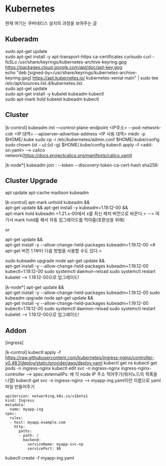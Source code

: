 # Kubernetes 
현재 여기는 쿠버네티스 설치의 과정을 보여주는 글

## Kuberadm

sudo apt-get update  
sudo apt-get install -y apt-transport-https ca-certificates curlsudo curl -fsSLo /usr/share/keyrings/kubernetes-archive-keyring.gpg https://packages.cloud.google.com/apt/doc/apt-key.gpg  
echo "deb [signed-by=/usr/share/keyrings/kubernetes-archive-keyring.gpg] https://apt.kubernetes.io/ kubernetes-xenial main" | sudo tee /etc/apt/sources.list.d/kubernetes.list  
sudo apt-get update  
sudo apt-get install -y kubelet kubeadm kubectl  
sudo apt-mark hold kubelet kubeadm kubectl  


## Cluster

[k-control]
kubeadm init —control-plane-endpoint <IP주소> --pod-network-cidr <IP 대역> --apiserver-advertise-address <IP 사용 대역>
mkdir -p $HOME/.kube
sudo cp -i /etc/kubernetes/admin.conf $HOME/.kube/config
sudo chown $(id -u):$(id –g) $HOME/.kube/config
kubectl apply –f <add-on.yaml> --> calico network(https://docs.projectcalico.org/manifests/calico.yaml)

[k-node*]
kubeadm join <control-plane-host>:<control-plane-port> --token <token> --discovery-token-ca-cert-hash sha256:<hash> 
  

## Cluster Upgrade
apt update
apt-cache madison kubeadm

[k-control]
apt-mark unhold kubeadm && \
apt-get update && apt-get install -y kubeadm=1.19.12-00 && \
apt-mark hold kubeadm
<1.21.x-00에서 x를 최신 패치 버전으로 바꾼다.>
--> 여기서 mark hold를 해서 자동 업그레이드를 막아줌(호환성을 위해)

or
  
apt-get update && \
apt-get install -y --allow-change-held-packages kubeadm=1.19.12-00
<# apt-get 버전 1.1부터 다음 방법을 사용할 수도 있다.>

sudo kubeadm upgrade node
apt-get update && \
apt-get install -y --allow-change-held-packages kubeadm=1.19.12-00 kubectl=1.19.12-00
sudo systemctl daemon-reload 
sudo systemctl restart kubelet
--> 1.19.12-00으로 업그레이드!

[k-node*]
apt-get update && \
apt-get install -y --allow-change-held-packages kubeadm=1.19.12-00
sudo kubeadm upgrade node
apt-get update && \
apt-get install -y --allow-change-held-packages kubeadm=1.19.12-00 kubectl=1.19.12-00
sudo systemctl daemon-reload 
sudo systemctl restart kubelet
--> 1.19.12-00으로 업그레이드!
  
## Addon

[ingress]
  
[k-control]
kubectl apply -f https://raw.githubusercontent.com/kubernetes/ingress-nginx/controller-v0.48.1/deploy/static/provider/aws/deploy.yaml
kubectl get ns
kubectl get pods -n ingress-nginx
kubectl edit svc -n ingress-nginx ingress-nginx-controller
--> spec.externalIPs: 에 각 node IP 주소 적어주기(워커노드의 목록을 나열)
kubectl get svc -n ingress-nginx
--> myapp-ing.yaml이란 이름으로 yaml파일 만들어주기
```
apiVersion: networking.k8s.io/v1beta1
kind: Ingress
metadata:
  name: myapp-ing
spec:
  rules:
  - host: myapp.example.com
    http:
      paths:
      - path: /
        backend:
          serviceName: myapp-svc-np
          servicePort: 80
```
kubectl create -f myapp-ing.yaml

  
  
  
  
  
